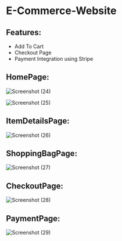# E-Commerce-Website
## Features:
- Add To Cart
- Checkout Page
- Payment Integration using Stripe


## HomePage:
![Screenshot (24)](https://user-images.githubusercontent.com/100460439/206440123-b2c95d23-de2a-4e08-9ba3-95787a364ebd.png)

![Screenshot (25)](https://user-images.githubusercontent.com/100460439/206440216-8208001d-4708-490f-a761-068edb658eff.png)

## ItemDetailsPage:
![Screenshot (26)](https://user-images.githubusercontent.com/100460439/206440570-581d8352-27c1-4ca8-a6ba-5cf624521169.png)

## ShoppingBagPage:
![Screenshot (27)](https://user-images.githubusercontent.com/100460439/206440646-8d0fe5f3-61eb-4241-8891-7f4f0a5db71e.png)

## CheckoutPage:
![Screenshot (28)](https://user-images.githubusercontent.com/100460439/206440742-7794c58f-3268-4960-a188-a6c7b4999a04.png)

## PaymentPage:
![Screenshot (29)](https://user-images.githubusercontent.com/100460439/206440799-16b1a3c7-7caa-4510-bd0d-46ad01a92a3c.png)
